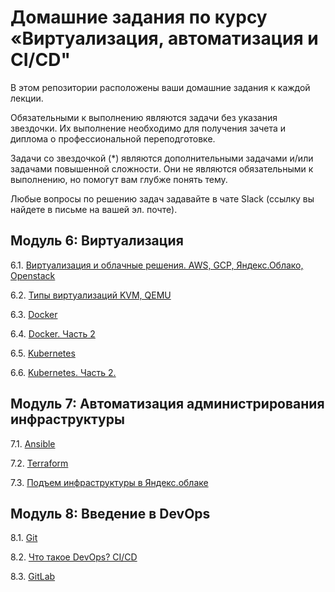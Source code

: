 # Домашние задания по курсу «Виртуализация, автоматизация и CI/CD"

В этом репозитории расположены ваши домашние задания к каждой лекции. 

Обязательными к выполнению являются задачи без указания звездочки. Их выполнение необходимо для получения зачета и диплома о профессиональной переподготовке.

Задачи со звездочкой (*) являются дополнительными задачами и/или задачами повышенной сложности. Они не являются обязательными к выполнению, но помогут вам глубже понять тему.

Любые вопросы по решению задач задавайте в чате Slack (ссылку вы найдете в письме на вашей эл. почте).


## Модуль 6: Виртуализация

6.1. [Виртуализация и облачные решения. AWS, GCP, Яндекс.Облако, Openstack](https://github.com/netology-code/sdvps-homeworks/blob/main/6-01.md)

6.2. [Типы виртуализаций KVM, QEMU](https://github.com/netology-code/sdvps-homeworks/blob/main/6-02.md)

6.3. [Docker](https://github.com/netology-code/sdvps-homeworks/blob/main/6-03.md)

6.4. [Docker. Часть 2](https://github.com/netology-code/sdvps-homeworks/blob/main/6-04.md)

6.5. [Kubernetes](https://github.com/netology-code/sdvps-homeworks/blob/main/6-05.md)

6.6. [Kubernetes. Часть 2.](https://github.com/netology-code/sdvps-homeworks/blob/main/6-06.md)


## Модуль 7: Автоматизация администрирования инфраструктуры

7.1. [Ansible](https://github.com/netology-code/sdvps-homeworks/blob/main/7-01.md)

7.2. [Terraform](https://github.com/netology-code/sdvps-homeworks/blob/main/7-02.md)

7.3. [Подъем инфраструктуры в Яндекс.облаке](https://github.com/netology-code/sdvps-homeworks/blob/main/7-03.md)


## Модуль 8: Введение в DevOps

8.1. [Git ](https://github.com/netology-code/sdvps-homeworks/blob/main/8-01.md)

8.2. [Что такое DevOps? CI/CD](https://github.com/netology-code/sdvps-homeworks/blob/main/8-02.md)

8.3. [GitLab](https://github.com/netology-code/sdvps-homeworks/blob/main/8-03.md)









